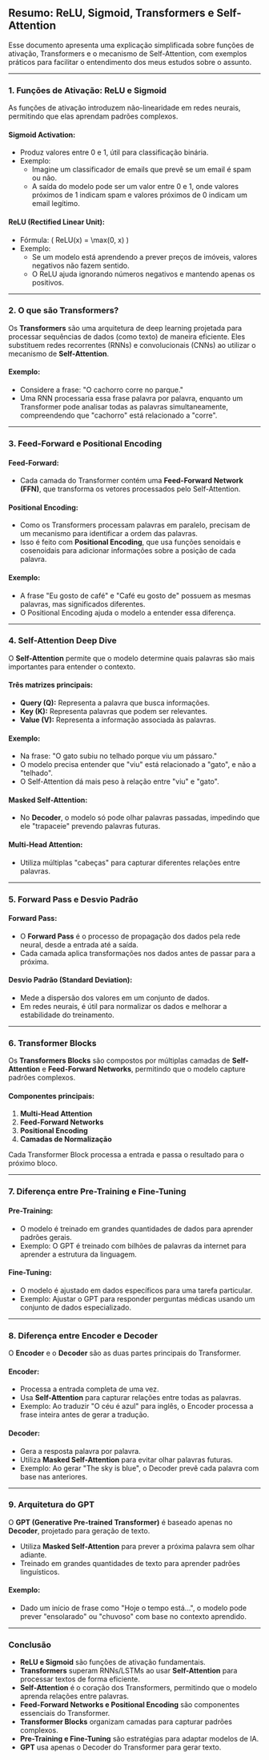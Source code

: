 ## Resumo: ReLU, Sigmoid, Transformers e Self-Attention

Esse documento apresenta uma explicação simplificada sobre funções de ativação, Transformers e o mecanismo de Self-Attention, com exemplos práticos para facilitar o entendimento dos meus estudos sobre o assunto.

---

### 1. Funções de Ativação: ReLU e Sigmoid
As funções de ativação introduzem não-linearidade em redes neurais, permitindo que elas aprendam padrões complexos.

#### **Sigmoid Activation:**
- Produz valores entre 0 e 1, útil para classificação binária.
- Exemplo:
  - Imagine um classificador de emails que prevê se um email é spam ou não.
  - A saída do modelo pode ser um valor entre 0 e 1, onde valores próximos de 1 indicam spam e valores próximos de 0 indicam um email legítimo.

#### **ReLU (Rectified Linear Unit):**
- Fórmula: \( ReLU(x) = \max(0, x) \)
- Exemplo:
  - Se um modelo está aprendendo a prever preços de imóveis, valores negativos não fazem sentido.
  - O ReLU ajuda ignorando números negativos e mantendo apenas os positivos.

---

### 2. O que são Transformers?
Os **Transformers** são uma arquitetura de deep learning projetada para processar sequências de dados (como texto) de maneira eficiente. Eles substituem redes recorrentes (RNNs) e convolucionais (CNNs) ao utilizar o mecanismo de **Self-Attention**.

#### **Exemplo:**
- Considere a frase: "O cachorro corre no parque."
- Uma RNN processaria essa frase palavra por palavra, enquanto um Transformer pode analisar todas as palavras simultaneamente, compreendendo que "cachorro" está relacionado a "corre".

---

### 3. Feed-Forward e Positional Encoding

#### **Feed-Forward:**
- Cada camada do Transformer contém uma **Feed-Forward Network (FFN)**, que transforma os vetores processados pelo Self-Attention.

#### **Positional Encoding:**
- Como os Transformers processam palavras em paralelo, precisam de um mecanismo para identificar a ordem das palavras.
- Isso é feito com **Positional Encoding**, que usa funções senoidais e cosenoidais para adicionar informações sobre a posição de cada palavra.

#### **Exemplo:**
- A frase "Eu gosto de café" e "Café eu gosto de" possuem as mesmas palavras, mas significados diferentes.
- O Positional Encoding ajuda o modelo a entender essa diferença.

---

### 4. Self-Attention Deep Dive
O **Self-Attention** permite que o modelo determine quais palavras são mais importantes para entender o contexto.

#### **Três matrizes principais:**
- **Query (Q):** Representa a palavra que busca informações.
- **Key (K):** Representa palavras que podem ser relevantes.
- **Value (V):** Representa a informação associada às palavras.

#### **Exemplo:**
- Na frase: "O gato subiu no telhado porque viu um pássaro."
- O modelo precisa entender que "viu" está relacionado a "gato", e não a "telhado".
- O Self-Attention dá mais peso à relação entre "viu" e "gato".

#### **Masked Self-Attention:**
- No **Decoder**, o modelo só pode olhar palavras passadas, impedindo que ele "trapaceie" prevendo palavras futuras.

#### **Multi-Head Attention:**
- Utiliza múltiplas "cabeças" para capturar diferentes relações entre palavras.

---

### 5. Forward Pass e Desvio Padrão

#### **Forward Pass:**
- O **Forward Pass** é o processo de propagação dos dados pela rede neural, desde a entrada até a saída.
- Cada camada aplica transformações nos dados antes de passar para a próxima.

#### **Desvio Padrão (Standard Deviation):**
- Mede a dispersão dos valores em um conjunto de dados.
- Em redes neurais, é útil para normalizar os dados e melhorar a estabilidade do treinamento.

---

### 6. Transformer Blocks

Os **Transformers Blocks** são compostos por múltiplas camadas de **Self-Attention** e **Feed-Forward Networks**, permitindo que o modelo capture padrões complexos.

#### **Componentes principais:**
1. **Multi-Head Attention**
2. **Feed-Forward Networks**
3. **Positional Encoding**
4. **Camadas de Normalização**

Cada Transformer Block processa a entrada e passa o resultado para o próximo bloco.

---

### 7. Diferença entre Pre-Training e Fine-Tuning

#### **Pre-Training:**
- O modelo é treinado em grandes quantidades de dados para aprender padrões gerais.
- Exemplo: O GPT é treinado com bilhões de palavras da internet para aprender a estrutura da linguagem.

#### **Fine-Tuning:**
- O modelo é ajustado em dados específicos para uma tarefa particular.
- Exemplo: Ajustar o GPT para responder perguntas médicas usando um conjunto de dados especializado.

---

### 8. Diferença entre Encoder e Decoder
O **Encoder** e o **Decoder** são as duas partes principais do Transformer.

#### **Encoder:**
- Processa a entrada completa de uma vez.
- Usa **Self-Attention** para capturar relações entre todas as palavras.
- Exemplo: Ao traduzir "O céu é azul" para inglês, o Encoder processa a frase inteira antes de gerar a tradução.

#### **Decoder:**
- Gera a resposta palavra por palavra.
- Utiliza **Masked Self-Attention** para evitar olhar palavras futuras.
- Exemplo: Ao gerar "The sky is blue", o Decoder prevê cada palavra com base nas anteriores.

---

### 9. Arquitetura do GPT
O **GPT (Generative Pre-trained Transformer)** é baseado apenas no **Decoder**, projetado para geração de texto.

- Utiliza **Masked Self-Attention** para prever a próxima palavra sem olhar adiante.
- Treinado em grandes quantidades de texto para aprender padrões linguísticos.

#### **Exemplo:**
- Dado um início de frase como "Hoje o tempo está...", o modelo pode prever "ensolarado" ou "chuvoso" com base no contexto aprendido.

---

### Conclusão
- **ReLU e Sigmoid** são funções de ativação fundamentais.
- **Transformers** superam RNNs/LSTMs ao usar **Self-Attention** para processar textos de forma eficiente.
- **Self-Attention** é o coração dos Transformers, permitindo que o modelo aprenda relações entre palavras.
- **Feed-Forward Networks e Positional Encoding** são componentes essenciais do Transformer.
- **Transformer Blocks** organizam camadas para capturar padrões complexos.
- **Pre-Training e Fine-Tuning** são estratégias para adaptar modelos de IA.
- **GPT** usa apenas o Decoder do Transformer para gerar texto.



